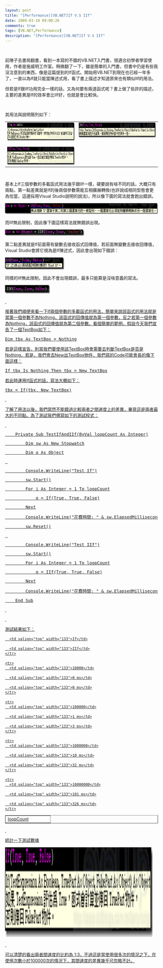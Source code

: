 ```yaml
---
layout: post
title: "[Performance][VB.NET]If V.S IIf"
date: 2009-03-10 09:00:26
comments: true
tags: [VB.NET,Performance]
description: "[Performance][VB.NET]If V.S IIf"
---
```

<p> </p>  <p>前陣子去書局翻書，看到一本寫的不錯的VB.NET入門書，很適合初學者學習使用，作者是施威明工作室。稍微翻了一下，雖是簡單的入門書，但書中仍是有些我沒注意到的東西，像是這篇提到的If函式。開始用VB.NET到現在也已經一年多了，一直以為If就只能當陳述式用，看了書上描述才知道原來也有類似IIf的用法。</p>  <p>但若是If跟IIf功用完全一樣的話，又為何要有兩道函式呢？書上做了些許的描述，主要的差異是If的效率會比IIf好，也就是會比較快。</p>  <p> </p>  <p>其用法與說明簡列如下：</p>  <table border="0" cellspacing="0" cellpadding="2" width="852"><tbody>     <tr>       <td valign="top" width="394"><img style="border-right-width: 0px; border-top-width: 0px; border-bottom-width: 0px; border-left-width: 0px" border="0" alt="image" src="\images\posts\7424\image_thumb_4.png" width="518" height="60" /></a> <a href="http://files.dotblogs.com.tw/larrynung/0903/VB.NETIfV.SIIF_12A5D/image_2.png"><img style="border-right-width: 0px; border-top-width: 0px; border-bottom-width: 0px; border-left-width: 0px" border="0" alt="image" src="\images\posts\7424\image_thumb.png" width="389" height="60" /></a></td>        <td valign="top" width="456"><a href="http://files.dotblogs.com.tw/larrynung/0903/VB.NETIfV.SIIF_12A5D/image_4.png"><img style="border-right-width: 0px; border-top-width: 0px; border-bottom-width: 0px; border-left-width: 0px" border="0" alt="image" src="\images\posts\7424\image_thumb_1.png" width="450" height="50" /></a></td>     </tr>   </tbody></table>  <p> </p>  <p>基本上If三個參數的多載函式用法幾乎跟IIf一樣，硬要說有啥不同的話，大概只有兩點，第一點差異就是If的後兩個參數需能互相擴展轉換(也許說成相同型態會更為恰當，這邊採用Visual Studio說明的說法)，所以像下圖的寫法就會跑出錯誤。</p>  <p><a href="http://files.dotblogs.com.tw/larrynung/0903/VB.NETIfV.SIIF_12A5D/image_12.png"><img style="border-right-width: 0px; border-top-width: 0px; border-bottom-width: 0px; border-left-width: 0px" border="0" alt="image" src="\images\posts\7424\image_thumb_5.png" width="649" height="36" /></a></p>  <p>而IIf無此限制，因此像下圖這樣寫法就無錯誤出現。</p>  <p><a href="http://files.dotblogs.com.tw/larrynung/0903/VB.NETIfV.SIIF_12A5D/image_14.png"><img style="border-right-width: 0px; border-top-width: 0px; border-bottom-width: 0px; border-left-width: 0px" border="0" alt="image" src="\images\posts\7424\image_thumb_6.png" width="261" height="21" /></a></p>  <p>第二點差異就是If前面需有變數去接收函式回傳值，若前面無變數去接收回傳值，Visual Studio會將它視為是If陳述式，因此會出現如下錯誤：</p>  <p><a href="http://files.dotblogs.com.tw/larrynung/0903/VB.NETIfV.SIIF_12A5D/image_16.png"><img style="border-right-width: 0px; border-top-width: 0px; border-bottom-width: 0px; border-left-width: 0px" border="0" alt="image" src="\images\posts\7424\image_thumb_7.png" width="195" height="40" /></a></p>  <p>同樣的IIf無此限制，因此不會出現錯誤，最多只能算是沒啥意義的寫法。</p>  <p><a href="http://files.dotblogs.com.tw/larrynung/0903/VB.NETIfV.SIIF_12A5D/image_20.png"><img style="border-right-width: 0px; border-top-width: 0px; border-bottom-width: 0px; border-left-width: 0px" border="0" alt="image" src="\images\posts\7424\image_thumb_9.png" width="148" height="28" /></p>  <p> </p>  <p>接著我們順便來看一下If兩個參數的多載函式的用法，簡單來說該函式的用法就是當第一個參數不為Nothing，該函式的回傳值就為第一個參數，反之若第一個參數為Nothing，該函式的回傳值就為第二個參數。看個簡單的範例，假設今天我們宣告了一個TextBox如下：</p>  <div class="csharpcode">   <pre class="alt"><span class="kwrd">Dim</span> tbx <span class="kwrd">As</span> TextBox = Nothing</pre>
</div>

<p>若是這樣宣告，則當我們要使用該TextBox時會需要去判斷TextBox是否是Nothing，若是，我們會去New出TextBox物件，我們寫的Code可能會長的像下面這樣：</p>

<div class="csharpcode">
  <pre class="alt"><span class="kwrd">If</span> tbx <span class="kwrd">Is</span> <span class="kwrd">Nothing</span> <span class="kwrd">Then</span> tbx = <span class="kwrd">New</span> TextBox</pre>
</div>

<p>若此時運用If函式的話，寫法大概如下：</p>

<div class="csharpcode">
  <pre class="alt">tbx = <span class="kwrd">If</span>(tbx, <span class="kwrd">New</span> TextBox)</pre>
</div>

<p> </p>

<p>了解了用法以後，我們當然不能錯過比較兩者之間速度上的差異，畢竟這是兩者最大的不同點。為了測試我們撰寫如下的測試程式：</p>

<p> </p>

<div class="csharpcode">
  <pre class="alt">    <span class="kwrd">Private</span> <span class="kwrd">Sub</span> TestIfAndIIf(<span class="kwrd">ByVal</span> loopCount <span class="kwrd">As</span> <span class="kwrd">Integer</span>)</pre>

  <pre>        <span class="kwrd">Dim</span> sw <span class="kwrd">As</span> <span class="kwrd">New</span> Stopwatch</pre>

  <pre class="alt">        <span class="kwrd">Dim</span> o <span class="kwrd">As</span> <span class="kwrd">Object</span></pre>

  <pre> </pre>

  <pre class="alt">        Console.WriteLine(<span class="str">"Test If"</span>)</pre>

  <pre>        sw.Start()</pre>

  <pre class="alt">        <span class="kwrd">For</span> i <span class="kwrd">As</span> <span class="kwrd">Integer</span> = 1 <span class="kwrd">To</span> loopCount</pre>

  <pre>            o = <span class="kwrd">If</span>(<span class="kwrd">True</span>, <span class="kwrd">True</span>, <span class="kwrd">False</span>)</pre>

  <pre class="alt">        <span class="kwrd">Next</span></pre>

  <pre>        Console.WriteLine(<span class="str">"花費時間: "</span> &amp; sw.ElapsedMilliseconds)</pre>

  <pre class="alt">        sw.Reset()</pre>

  <pre> </pre>

  <pre class="alt">        Console.WriteLine(<span class="str">"Test IIf"</span>)</pre>

  <pre>        sw.Start()</pre>

  <pre class="alt">        <span class="kwrd">For</span> i <span class="kwrd">As</span> <span class="kwrd">Integer</span> = 1 <span class="kwrd">To</span> loopCount</pre>

  <pre>            o = IIf(<span class="kwrd">True</span>, <span class="kwrd">True</span>, <span class="kwrd">False</span>)</pre>

  <pre class="alt">        <span class="kwrd">Next</span></pre>

  <pre>        Console.WriteLine(<span class="str">"花費時間: "</span> &amp; sw.ElapsedMilliseconds)</pre>

  <pre class="alt">    <span class="kwrd">End</span> Sub</pre>
</div>

<p> </p>


<p> </p>

<p>測試結果如下：</p>

<table border="1" cellspacing="0" cellpadding="2" width="400"><tbody>
    <tr>
      <td valign="top" width="133">loopCount</td>

      <td valign="top" width="133">If</td>

      <td valign="top" width="133">IIf</td>
    </tr>

    <tr>
      <td valign="top" width="133">10000</td>

      <td valign="top" width="133">0 ms</td>

      <td valign="top" width="133">0 ms</td>
    </tr>

    <tr>
      <td valign="top" width="133">100000</td>

      <td valign="top" width="133">1 ms</td>

      <td valign="top" width="133">3 ms</td>
    </tr>

    <tr>
      <td valign="top" width="133">1000000</td>

      <td valign="top" width="133">10 ms</td>

      <td valign="top" width="133">32 ms</td>
    </tr>

    <tr>
      <td valign="top" width="133">10000000</td>

      <td valign="top" width="133">101 ms</td>

      <td valign="top" width="133">326 ms</td>
    </tr>
  </tbody></table>

<p> </p>

<p>統計一下測試數據</p>

<p><img style="border-bottom: 0px; border-left: 0px; display: inline; border-top: 0px; border-right: 0px" title="image" border="0" alt="image" src="\images\posts\7424\image_thumb.png" width="487" height="295" /> </p>

<p> </p>

<p>可以清楚的看出兩者間速度的比約為 1:3，不過這是當使用很多次的情況之下，在使用次數小於100000次的情況下，其間速度的差異幾乎可忽略不計。</p>
